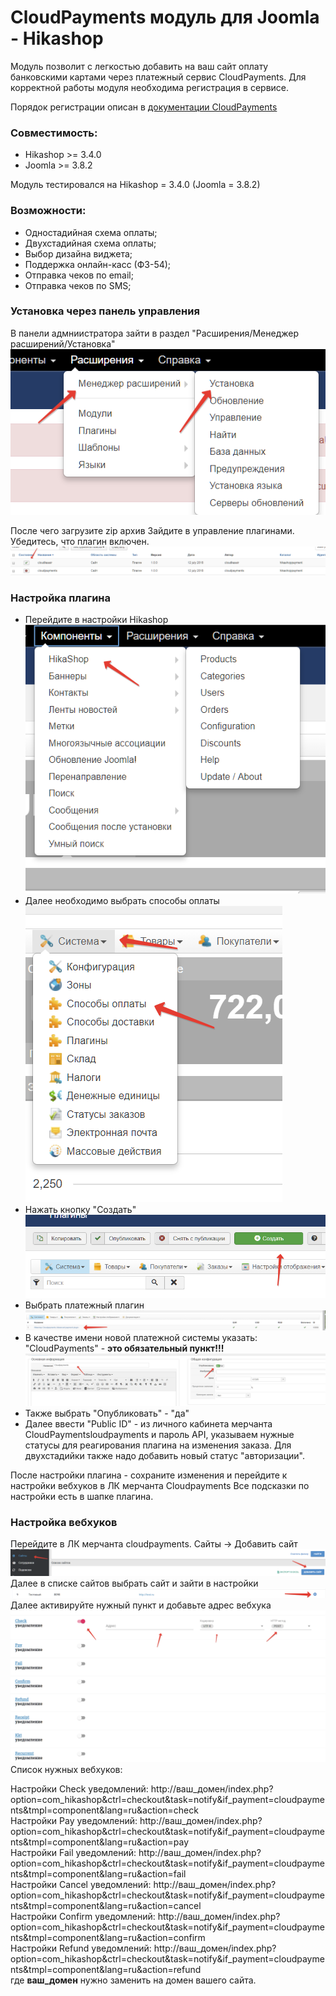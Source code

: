 # CloudPayments модуль для Joomla - Hikashop
Модуль позволит с легкостью добавить на ваш сайт оплату банковскими картами через платежный сервис CloudPayments. 
Для корректной работы модуля необходима регистрация в сервисе.

Порядок регистрации описан в [документации CloudPayments](https://cloudpayments.ru/Docs/Connect)

### Совместимость:
- Hikashop >= 3.4.0
- Joomla >= 3.8.2


Модуль тестировался на Hikashop = 3.4.0 (Joomla = 3.8.2)

### Возможности:
- Одностадийная схема оплаты;
- Двухстадийная схема оплаты;
- Выбор дизайна виджета;
- Поддержка онлайн-касс (ФЗ-54);
- Отправка чеков по email;
- Отправка чеков по SMS;



### Установка через панель управления
В панели адмниистратора зайти в раздел "Расширения/Менеджер расширений/Установка"
![0](pics/0.png)

После чего загрузите zip архив
 Зайдите в управление плагинами. Убедитесь, что плагин включен.
![0](pics/9.png)

### Настройка плагина
- Перейдите в настройки Hikashop  
![0](pics/1.png)
- Далее необходимо выбрать способы оплаты   
![0](pics/2.png)
- Нажать кнопку "Создать"  
![0](pics/3.png)
- Выбрать  платежный плагин  
![0](pics/4.png)
- В качестве имени новой платежной системы указать: "CloudPayments" - **это обязательный пункт!!!**  
![0](pics/5.png)
- Также выбрать "Опубликовать" - "да"
- Далее ввести "Public ID" - из личного кабинета мерчанта CloudPaymentsloudpayments и пароль API, указываем нужные статусы для реагирования плагина на изменения заказа. Для двухстадийки также надо добавить новый статус "авторизации".

После настройки плагина - сохраните изменения и перейдите к настройки вебхуков в ЛК мерчанта Cloudpayments
Все подсказки по настройки есть в шапке плагина. 

### Настройка вебхуков
Перейдите в ЛК мерчанта cloudpayments. Сайты -> Добавить сайт
![0](pics/6.png)
Далее в списке сайтов выбрать  сайт и зайти в настройки
![0](pics/7.png)
Далее активируйте нужный пункт и добавьте адрес вебхука
![0](pics/8.png)
Список нужных вебхуков:

Настройки Сheck уведомлений: http://ваш_домен/index.php?option=com_hikashop&ctrl=checkout&task=notify&if_payment=cloudpayments&tmpl=component&lang=ru&action=check  
Настройки Pay уведомлений: http://ваш_домен/index.php?option=com_hikashop&ctrl=checkout&task=notify&if_payment=cloudpayments&tmpl=component&lang=ru&action=pay  
Настройки Fail уведомлений: http://ваш_домен/index.php?option=com_hikashop&ctrl=checkout&task=notify&if_payment=cloudpayments&tmpl=component&lang=ru&action=fail  
Настройки Cancel уведомлений: http://ваш_домен/index.php?option=com_hikashop&ctrl=checkout&task=notify&if_payment=cloudpayments&tmpl=component&lang=ru&action=cancel  
Настройки Confirm уведомлений: http://ваш_домен/index.php?option=com_hikashop&ctrl=checkout&task=notify&if_payment=cloudpayments&tmpl=component&lang=ru&action=confirm  
Настройки Refund уведомлений: http://ваш_домен/index.php?option=com_hikashop&ctrl=checkout&task=notify&if_payment=cloudpayments&tmpl=component&lang=ru&action=refund  
 где **ваш_домен** нужно заменить на домен вашего сайта.








